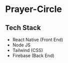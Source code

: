 # Prayer-Circle

## Tech Stack
- React Native (Front End)
- Node JS
- Tailwind (CSS)
- Firebase (Back End)
